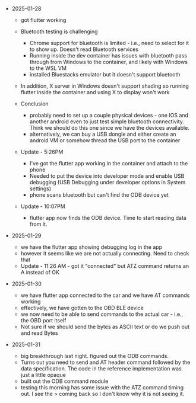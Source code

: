 - 2025-01-28

  - got flutter working
  - Bluetooth testing is challenging
    - Chrome support for bluetooth is limited - i.e., need to select for it to show up. Doesn't read Bluetooth services
    - Running inside the dev container has issues with bluetooth pass through from Windows to the container, and likely with Windows to the WSL VM
    - installed Bluestacks emulator but it doesn't support bluetooth
  - In addition, X server in Windows doesn't support shading so running flutter inside the container and using X to display won't work
  - Conclusion

    - probably need to set up a couple physical devices - one IOS and another android even to just test simple bluetooth connectivity. Think we should do this one since we have the devices available.
    - alternatively, we can buy a USB dongle and either create an android VM or somehow thread the USB port to the container

  - Update - 5:26PM

    - I've got the flutter app working in the container and attach to the phone
    - Needed to put the device into developer mode and enable USB debugging (USB Debugging under developer options in System settings)
    - phone scans bluetooth but can't find the ODB device yet

  - Update - 10:07PM
    - flutter app now finds the ODB device. Time to start reading data from it.

- 2025-01-29

  - we have the flutter app showing debugging log in the app
  - however it seems like we are not actually connecting. Need to check that
  - Update - 11:26 AM - got it "connected" but ATZ command returns an A instead of OK

- 2025-01-30

  - we have flutter app connected to the car and we have AT commands working
  - effectively, we have gotten to the OBD BLE device
  - we now need to be able to send commands to the actual car - i.e., the OBD port itself
  - Not sure if we should send the bytes as ASCII text or do we push out and read Bytes

- 2025-01-31
  - big breakthrough last night. figured out the ODB commands.
  - Turns out you need to send and AT header command followed by the data specification. The code in the reference implementation was just a little opaque
  - built out the ODB command module
  - testing this morning has some issue with the ATZ command timing out. I see the > coming back so I don't know why it is not seeing it.
